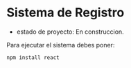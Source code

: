 <h1> Sistema de Registro </h1>

- estado de proyecto: En construccion. 

Para ejecutar el sistema debes poner:

```npm install react```
